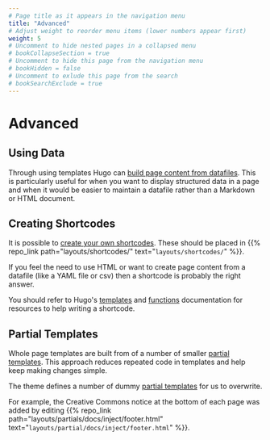 ```yaml
---
# Page title as it appears in the navigation menu
title: "Advanced"
# Adjust weight to reorder menu items (lower numbers appear first)
weight: 5
# Uncomment to hide nested pages in a collapsed menu
# bookCollapseSection = true
# Uncomment to hide this page from the navigation menu
# bookHidden = false
# Uncomment to exlude this page from the search
# bookSearchExclude = true
---
```


# Advanced

## Using Data

Through using templates Hugo can [build page content from
datafiles](https://gohugo.io/templates/data-templates/). This is particularly
useful for when you want to display structured data in a page and when it would
be easier to maintain a datafile rather than a Markdown or HTML document.

## Creating Shortcodes

It is possible to [create your own
shortcodes](https://gohugo.io/templates/shortcode-templates/). These should be
placed in {{% repo_link path="layouts/shortcodes/" text="`layouts/shortcodes/`"
%}}.

If you feel the need to use HTML or want to create page content from a datafile
(like a YAML file or csv) then a shortcode is probably the right answer.

You should refer to Hugo's [templates](https://gohugo.io/templates/) and
[functions](https://gohugo.io/functions/) documentation for resources to help
writing a shortcode.

## Partial Templates

Whole page templates are built from of a number of smaller [partial
templates](https://gohugo.io/templates/partials/). This approach reduces
repeated code in templates and help keep making changes simple.

The theme defines a number of dummy [partial
templates](https://github.com/alex-shpak/hugo-book#partials) for us to
overwrite.

For example, the Creative Commons notice at the bottom of each page was added by
editing {{% repo_link path="layouts/partials/docs/inject/footer.html"
text="`layouts/partial/docs/inject/footer.html`" %}}.
